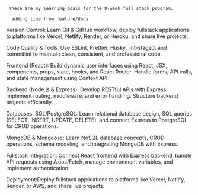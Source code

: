      These are my learning goals for the 8-week full stack program.
      
      adding line from feature/docs

Version Control: Learn Git & GitHub workflow, deploy fullstack applications to platforms like Vercel, Netlify, Render, or Heroku, and share live projects.

Code Quality & Tools: Use ESLint, Prettier, Husky, lint-staged, and commitlint to maintain clean, consistent, and professional code.

Frontend (React): Build dynamic user interfaces using React, JSX, components, props, state, hooks, and React Router. Handle forms, API calls, and state management using Context API.

Backend (Node.js & Express): Develop RESTful APIs with Express, implement routing, middleware, and error handling. Structure backend projects efficiently.

Databases:
SQL/PostgreSQL: Learn relational database design, SQL queries (SELECT, INSERT, UPDATE, DELETE), and connect Express to PostgreSQL for CRUD operations.

MongoDB & Mongoose: Learn NoSQL database concepts, CRUD operations, schema modeling, and integrating MongoDB with Express.

Fullstack Integration: Connect React frontend with Express backend, handle API requests using Axios/Fetch, manage environment variables, and implement authentication.

Deployment:Deploy fullstack applications to platforms like Vercel, Netlify, Render, or AWS, and share live projects.
